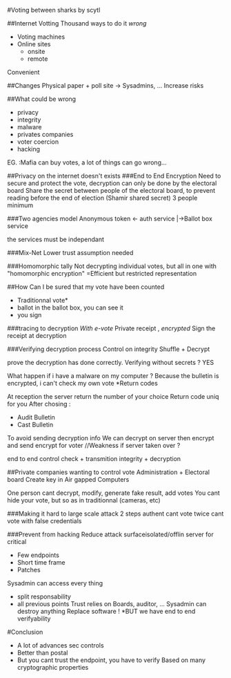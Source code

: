 #Voting between sharks
by scytl

##Internet Votting
Thousand ways to do it *wrong*

* Voting machines 
* Online sites 
  * onsite
  * remote

Convenient

##Changes
Physical paper + poll site
-> Sysadmins, ...
Increase risks

##What could be wrong 
* privacy
* integrity
* malware
* privates companies
* voter coercion
* hacking

EG. :Mafia can buy votes, a lot of things can go wrong...

##Privacy on the internet doesn't exists
###End to End Encryption
Need to secure and protect the vote, decryption can only be done by the electoral board
Share the secret between people of the electoral board, to prevent reading before the end of election
(Shamir shared secret) 3 people minimum

###Two agencies model
Anonymous token <- auth service
|->Ballot box service

the services must be independant 

###Mix-Net
Lower trust assumption needed

###Homomorphic tally
Not decrypting individual votes, but all in one with "homomorphic encryption"
=Efficient but restricted representation

##How Can I be sured that my vote have been counted
* Traditionnal vote*
* ballot in the ballot box, you can see it
* you sign

###tracing to decryption
*With e-vote*
Private receipt , *encrypted*
Sign the receipt at decryption

###Verifying decryption process
Control on integrity
Shuffle + Decrypt

prove the decryption has done correctly.
Verifying without secrets ? YES

What happen if i have a malware on my computer ?
Because the bulletin is encrypted, i can't check my own vote
*Return codes

At reception the server return the number of your choice 
Return code uniq for you
After chosing :
* Audit Bulletin
* Cast Bulletin

To avoid sending decryption info
We can decrypt on server then encrypt and send encrypt for voter
//Weakness if server taken over ?

end to end control
check + transmition integrity + decryption

##Private companies wanting to control vote
Administration + Electoral board
Create key in Air gapped Computers

One person cant decrypt, modify, generate fake result, add votes
You cant hide your vote, but so as in traditionnal (cameras, etc)

###Making it hard to large scale attack
2 steps authent
cant vote twice
cant vote with false credentials

###Prevent from hacking
Reduce attack surfaceisolated/offlin server for critical
* Few endpoints
* Short time frame
* Patches

Sysadmin can access every thing
* split responsability
* all previous points
Trust relies on Boards, auditor, ...
Sysadmin can destroy anything
Replace software ! *BUT we have end to end verifyability

#Conclusion
* A lot of advances sec controls
* Better than postal
* But you cant trust the endpoint, you have to verify
Based on many cryptographic properties





